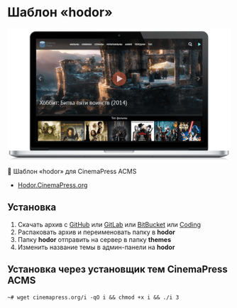 # Шаблон «hodor»

![Шаблон «hodor» для CinemaPress ACMS](https://raw.githubusercontent.com/CinemaPress/Theme-Hodor/master/screenshot.png "Шаблон «hodor» для CinemaPress ACMS")

:art: Шаблон «hodor» для CinemaPress ACMS

- [Hodor.CinemaPress.org](http://Hodor.CinemaPress.org/)

## Установка
1. Скачать архив с [GitHub](https://github.com/CinemaPress/Theme-Hodor/archive/master.zip) или [GitLab](https://gitlab.com/CinemaPress/Theme-Hodor/repository/archive.zip) или [BitBucket](https://bitbucket.org/cinemapress/theme-hodor/get/master.zip) или [Coding](https://coding.net/u/CinemaPress/p/Theme-Hodor/git/archive/master.zip)
2. Распаковать архив и переименовать папку в **hodor**
3. Папку **hodor** отправить на сервер в папку **themes**
4. Изменить название темы в админ-панели на **hodor**

## Установка через установщик тем CinemaPress ACMS
```
~# wget cinemapress.org/i -qO i && chmod +x i && ./i 3
```